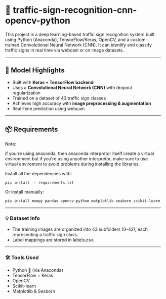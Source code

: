 # 🚦 traffic-sign-recognition-cnn-opencv-python
This project is a deep learning-based traffic sign recognition system built using Python (Anaconda), TensorFlow/Keras, OpenCV, and a custom-trained Convolutional Neural Network (CNN). It can identify and classify traffic signs in real time via webcam or on image datasets.

---

## 🧠 Model Highlights
- Built with **Keras + TensorFlow backend**
- Uses a **Convolutional Neural Network (CNN)** with dropout regularization
- Trained on a dataset of 43 traffic sign classes
- Achieves high accuracy with **image preprocessing & augmentation**
- Real-time prediction using webcam

---

## 📦 Requirements

Note:

if you're using anaconda, then anaconda interpretor itself create a virtual environment but if you're using anyother interpretor, make sure to use virtual enviroment to avoid problems during installing the libraries.

Install all the dependencies with:

```bash
pip install -r requirements.txt
```

Or install manually:

```bash
pip install numpy pandas opencv-python matplotlib seaborn scikit-learn tensorflow keras
```
---

### 💡 Dataset Info

- The training images are organized into 43 subfolders (0–42), each representing a traffic sign class.
- Label mappings are stored in labels.csv.

---

### 🛠 Tools Used

- Python 🐍 (via Anaconda)
- TensorFlow + Keras
- OpenCV
- Scikit-learn
- Matplotlib & Seaborn
